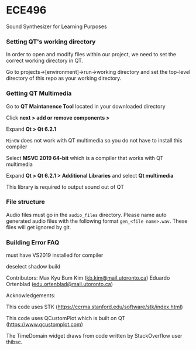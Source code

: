 # ECE496

Sound Synthesizer for Learning Purposes

### Setting QT's working directory
In order to open and modify files within our project, we need to set the correct working directory in QT.

Go to projects->[environment]->run->working directory and set the top-level directory of this repo as your working directory.

### Getting QT Multimedia

Go to **QT Maintanence Tool** located in your downloaded directory

Click **next > add or remove components >**

Expand **Qt > Qt 6.2.1**

`MinGW` does not work with QT multimedia so you do not have to install this compiler

Select **MSVC 2019 64-bit** which is a compiler that works with QT multimedia

Expand **Qt > Qt 6.2.1 > Additional Libraries** and select **Qt multimedia**

This library is required to output sound out of QT

### File structure

Audio files must go in the `audio_files` directory. Please name auto generated audio files with the following
format `gen_<file name>.wav`. These files will get ignored by git.

### Building Error FAQ

must have VS2019 installed for compiler

deselect shadow build

Contributors:
Max
Kyu Bum Kim (kb.kim@mail.utoronto.ca)
Eduardo Ortenblad (edu.ortenblad@mail.utoronto.ca)

Acknowledgements:

This code uses STK (https://ccrma.stanford.edu/software/stk/index.html)

This code uses QCustomPlot which is built on QT (https://www.qcustomplot.com)

The TimeDomain widget draws from code written by StackOverflow user thibsc.
